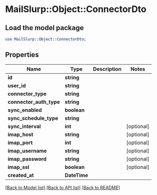 # MailSlurp::Object::ConnectorDto

## Load the model package
```perl
use MailSlurp::Object::ConnectorDto;
```

## Properties
Name | Type | Description | Notes
------------ | ------------- | ------------- | -------------
**id** | **string** |  | 
**user_id** | **string** |  | 
**connector_type** | **string** |  | 
**connector_auth_type** | **string** |  | 
**sync_enabled** | **boolean** |  | 
**sync_schedule_type** | **string** |  | 
**sync_interval** | **int** |  | [optional] 
**imap_host** | **string** |  | [optional] 
**imap_port** | **int** |  | [optional] 
**imap_username** | **string** |  | [optional] 
**imap_password** | **string** |  | [optional] 
**imap_ssl** | **boolean** |  | [optional] 
**created_at** | **DateTime** |  | 

[[Back to Model list]](../README#documentation-for-models) [[Back to API list]](../README#documentation-for-api-endpoints) [[Back to README]](../README)



